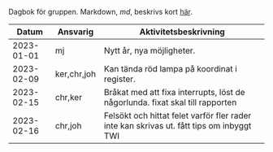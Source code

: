 Dagbok för gruppen. Markdown, *md*, beskrivs kort [här](https://liuonline.sharepoint.com/:b:/r/sites/Lisam_TSIU51_2023VT_K5/Delade%20dokument/General/Kursdokument/markdown-cheatsheet.pdf?csf=1&web=1&e=VS1JYj).



Datum        | Ansvarig   | Aktivitetsbeskrivning                                      
-------------|------------|------------------------------------------------------
2023-01-01   | mj         | Nytt år, nya möjligheter. 
2023-02-09   | ker,chr,joh| Kan tända röd lampa på koordinat i register.
2023-02-15   | chr,ker    | Bråkat med att fixa interrupts, löst de någorlunda. fixat skal till rapporten
2023-02-16   | chr,joh    | Felsökt och hittat felet varför fler rader inte kan skrivas ut. fått tips om inbyggt TWI
